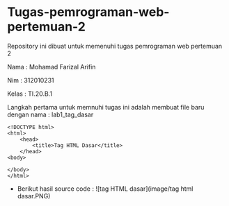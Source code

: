 # Tugas-pemrograman-web-pertemuan-2

Repository ini dibuat untuk memenuhi tugas pemrograman web pertemuan 2

Nama      : Mohamad Farizal Arifin

Nim        : 312010231

Kelas      : TI.20.B.1

Langkah pertama untuk memnuhi tugas ini adalah membuat file baru dengan nama : lab1_tag_dasar
```
<!DOCTYPE html>
<html>
    <head>
        <title>Tag HTML Dasar</title>
    </head>
<body>
        
</body>
</html>
```

* Berikut hasil source code :
![tag HTML dasar](image/tag html dasar.PNG)<br>